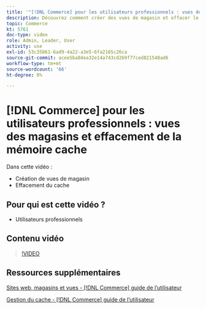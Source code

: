 ```yaml
---
title: '"[!DNL Commerce] pour les utilisateurs professionnels : vues des magasins et effacement de la mémoire cache"'
description: Découvrez comment créer des vues de magasin et effacer le cache.
topic: Commerce
kt: 5761
doc-type: video
role: Admin, Leader, User
activity: use
exl-id: 53c35861-6ad9-4a22-a3e5-6fa2165c26ca
source-git-commit: acee5ba84ea32e14a743cd269f77ced821548ad6
workflow-type: tm+mt
source-wordcount: '66'
ht-degree: 0%

---
```


# [!DNL Commerce] pour les utilisateurs professionnels : vues des magasins et effacement de la mémoire cache

Dans cette vidéo :

- Création de vues de magasin
- Effacement du cache

## Pour qui est cette vidéo ?

- Utilisateurs professionnels

## Contenu vidéo

>[!VIDEO](https://video.tv.adobe.com/v/35946?quality=12&learn=on)

## Ressources supplémentaires

[Sites web, magasins et vues - [!DNL Commerce] guide de l’utilisateur](https://docs.magento.com/user-guide/stores/websites-stores-views.html)

[Gestion du cache - [!DNL Commerce] guide de l’utilisateur](https://docs.magento.com/user-guide/system/cache-management.html)
